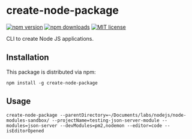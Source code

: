 # create-node-package

[![npm version](https://img.shields.io/npm/v/create-node-package.svg?style=flat-square)](http://npm.im/create-node-package)
[![npm downloads](https://img.shields.io/npm/dm/create-node-package.svg?style=flat-square)](http://npm-stat.com/charts.html?package=create-node-package)
[![MIT license](https://img.shields.io/npm/l/create-node-package.svg?style=flat-square)](http://opensource.org/licenses/MIT)

CLI to create Node JS applications.

## Installation

This package is distributed via npm:

```
npm install -g create-node-package
```

## Usage

```
create-node-package --parentDirectory=~/Documents/labs/nodejs/node-modules-sandbox/ --projectName=testing-json-server-module --modules=json-server --devModules=pm2,nodemon --editor=code --isEditorOpened
```